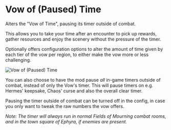 # Vow of (Paused) Time

Alters the "Vow of Time", pausing its timer outside of combat.

This allows you to take your time after an encounter to pick up rewards, gather resources and enjoy the scenery without the pressure of the timer.

Optionally offers configuration options to alter the amount of time given by each tier of the vow per region, to either make the vow more or less challenging.

![Vow of (Paused) Time](https://github.com/user-attachments/assets/5a48d6cf-03ee-4dc6-9de3-c06322ce6502)

You can also choose to have the mod pause *all* in-game timers outside of combat, instead of only the Vow's timer.
This will pause timers on e.g. Hermes' keepsake, Chaos' curse and also the overall clear timer. 

Pausing the timer outside of combat can be turned off in the config, in case you only want to tweak the raw numbers the vow offers.

*Note: The timer will always run in normal Fields of Mourning combat rooms, and in the town square of Ephyra, if enemies are present.*
